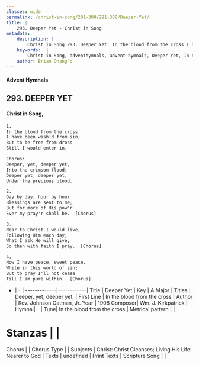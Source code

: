 ```yaml
---
classes: wide
permalink: /christ-in-song/201-300/291-300/Deeper-Yet/
title: |
    293. Deeper Yet - Christ in Song
metadata:
    description: |
        Christ in Song 293. Deeper Yet. In the blood from the cross I have been wash'd from sin; But to be free from dross Still I would enter in. Chorus: Deeper, yet, deeper yet, Into the crimson flood; Deeper yet, deeper yet, Under the precious blood.
    keywords:  |
        Christ in Song, adventhymnals, advent hymnals, Deeper Yet, In the blood from the cross. Deeper, yet, deeper yet,
    author: Brian Onang'o
---
```


#### Advent Hymnals
## 293. DEEPER YET
####  Christ in Song,

```txt
1.
In the blood from the cross
I have been wash'd from sin;
But to be free from dross
Still I would enter in.

Chorus:
Deeper, yet, deeper yet,
Into the crimson flood;
Deeper yet, deeper yet,
Under the precious blood.

2.
Day by day, hour by hour
Blessings are sent to me;
But for more of His pow'r
Ever my pray'r shall be.  [Chorus]

3.
Near to Christ I would live,
Following Him each day;
What I ask He will give,
So then with faith I pray.  [Chorus]

4.
Now I have peace, sweet peace,
While in this world of sin;
But to pray I'll not cease
Till I am pure within.  [Chorus]

```

- |   -  |
-------------|------------|
Title | Deeper Yet |
Key | A Major |
Titles | Deeper, yet, deeper yet, |
First Line | In the blood from the cross |
Author | Rev. Johnson Oatman, Jr.
Year | 1908
Composer| Wm. J. Kirkpatrick |
Hymnal|  - |
Tune| In the blood from the cross |
Metrical pattern | |
# Stanzas |  |
Chorus |  |
Chorus Type |  |
Subjects | Christ: Christ Cleanses; Living His Life: Nearer to God |
Texts | undefined |
Print Texts | 
Scripture Song |  |
    
